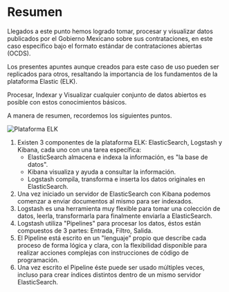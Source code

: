 # Resumen

Llegados a este punto hemos logrado tomar, procesar y visualizar datos publicados por el Gobierno Mexicano sobre sus
contrataciones, en este caso específico bajo el formato estándar de contrataciones abiertas (OCDS).

Los presentes apuntes aunque creados para este caso de uso pueden ser replicados para otros, resaltando la importancia
de los fundamentos de la plataforma Elastic (ELK).

Procesar, Indexar y Visualizar cualquier conjunto de datos abiertos
es posible con estos conocimientos básicos.

A manera de resumen, recordemos los siguientes puntos.

![Plataforma ELK](elk.png "Plataforma ELK")

1. Existen 3 componentes de la plataforma ELK: ElasticSearch, Logstash y Kibana, cada uno con una tarea específica:
    - ElasticSearch almacena e indexa la información, es "la base de datos".
    - Kibana visualiza y ayuda a consultar la información.
    - Logstash compila, transforma e inserta los datos originales en ElasticSearch.
1. Una vez iniciado un servidor de ElasticSearch con Kibana podemos comenzar a enviar documentos al mismo para ser indexados.
1. Logstash es una herramienta muy flexible para tomar una colección de datos, leerla, transformarla para finalmente enviarla
a ElasticSearch.
1. Logstash utiliza "Pipelines" para procesar los datos, éstos están compuestos de 3 partes: Entrada, Filtro, Salida.
1. El Pipeline está escrito en un "lenguaje" propio que describe cada proceso de forma lógica y clara, con la flexibilidad
disponible para realizar acciones complejas con instrucciones de código de programación.
1. Una vez escrito el Pipeline éste puede ser usado múltiples veces, incluso para crear índices distintos dentro de un mismo
servidor ElasticSearch.
